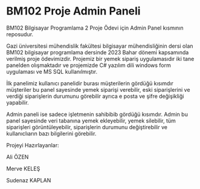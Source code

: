 # BM102 Proje Admin Paneli 
BM102 Bilgisayar Programlama 2 Proje Ödevi için Admin Panel kısmının reposudur.

Gazi üniversitesi mühendislik fakültesi bilgisayar mühendisliğinin dersi olan BM102 bilgisayar programlama dersinde 2023 Bahar dönemi kapsamında verilmiş proje ödevimizdir.
Projemiz bir yemek sipariş uygulamasıdır iki tane panelden olışmaktadır ve projemizde C# yazılım dili windows form uygulaması ve MS SQL kullanılmıştır.

İlk panelimiz kullanıcı panelidir burası müşterilerin gördüğü kısımdır müşteriler bu panel sayesinde yemek siparişi verebilir,
eski siparişlerini ve verdiği siparişlerin durumunu görebilir ayrıca e posta ve şifre değişikliği yapabilir.

Admin paneli ise sadece işletmenin sahibibib gördüğü kısımdır. Admin bu panel sayesinde veri tabanına yemek ekleyebilir, yemek silebilir, tüm siparişleri görüntüleyebilir,
siparişlerin durumunu değiştirebilir ve kullanıclıarın bazı bilgilerini görebilir.

Projeyi Hazırlayanlar:

Ali ÖZEN

Merve KELEŞ

Sudenaz KAPLAN
